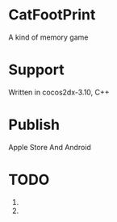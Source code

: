 # CatFootPrint
A kind of memory game  
# Support
Written in cocos2dx-3.10, C++
# Publish
Apple Store And Android
# TODO
1.
2.

